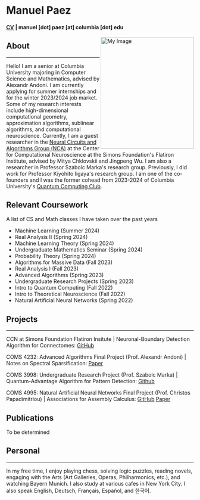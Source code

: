 # Manuel Paez 
#### [CV](https://mannypaeza.github.io/CV_ManuelPaez.pdf) | manuel [dot] paez [at] columbia [dot] edu 
<img align="right" src="https://mannypaeza.github.io/portrait_jan2023.jpg" alt="My Image" width="250" height="300">

## About
------
Hello! I am a senior at Columbia University majoring in Computer Science and Mathematics, advised by Alexandr Andoni. I am currently applying for summer internships and for the winter 2023/2024 job market. Some of my research interests include high-dimensional computational geometry, approximation algorithms, sublinear algorithms, and computational neuroscience. Currently, I am a guest researcher in the [Neural Circuits and Algorithms Group (NCA)](https://www.simonsfoundation.org/flatiron/center-for-computational-neuroscience/neural-circuits-and-algorithms/) at the Center for Computational Neuroscience at the Simons Foundation's Flatiron Institute, advised by Mitya Chklovskii and Jingpeng Wu. I am also a researcher in Professor Szabolc Marka's research group. Previously, I did work for Professor Kiyohito Iigaya's research group. I am one of the co-founders and I was the former cohead from 2023-2024 of Columbia University's [Quantum Computing Club](https://cuquantumcomputingclub.github.io/). 

## Relevant Coursework
A list of CS and Math classes I have taken over the past years

- Machine Learning (Summer 2024)
- Real Analysis II (Spring 2024)
- Machine Learning Theory (Spring 2024)
- Undergraduate Mathematics Seminar (Spring 2024)
- Probability Theory (Spring 2024)
- Algorithms for Massive Data (Fall 2023)
- Real Analysis I (Fall 2023)
- Advanced Algorithms (Spring 2023)
- Undergraduate Research Projects (Spring 2023)
- Intro to Quantum Computing (Fall 2022)
- Intro to Theoretical Neuroscience (Fall 2022)
- Natural Artificial Neural Networks (Spring 2022)

## Projects
------
CCN at Simons Foundation Flatiron Insitute | Neuronal-Boundary Detection Algorithm for Connectomes: [GitHub](https://github.com/flatironinstitute/neutorch/boundary-augmentation)

COMS 4232: Advanced Algorithms Final Project (Prof. Alexandr Andoni) | Notes on Spectral Sparsification: [Paper](https://mannypaeza.github.io/COMS4232_finalproject_paezcunninghamnatan.pdf)

COMS 3998: Undergraduate Research Project (Prof. Szabolc Marka) | Quantum-Advantage Algorithm for Pattern Detection: [Github](https://github.com/mannypaeza/quantum_mbalgorithm_gravsearch)

COMS 4995: Natural Artificial Neural Networks Final Project (Prof. Christos Papadimitriou) | Associations for Assembly Calculus: [GitHub](https://github.com/mannypaeza/assemblies) [Paper](https://mannypaeza.github.io/FinalPaper_NaturalArtificialNN.pdf)

## Publications

To be determined

## Personal
------
In my free time, I enjoy playing chess, solving logic puzzles, reading novels, engaging with the Arts (Art Galleries, Operas, Philharmonics, etc.), and watching Bayern Munich. I also study at various cafes in New York City. I also speak English, Deutsch, Français, Español, and 한국어. 
